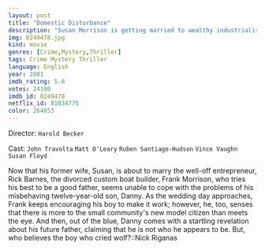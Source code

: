 ```yaml
---
layout: post
title: "Domestic Disturbance"
description: "Susan Morrison is getting married to wealthy industrialist Rick Barnes. Danny, her teenage son with ex-husband Frank, isn't happy about this; he stows away in Rick's car one night, planning to go to Frank's house. But while there, he witnesses Rick murdering mysterious stranger Ray Coleman. Problem is, Rick's managed to dispose of most of the evidence, and he's considered a pillar of the community, while Danny has a history of.."
img: 0249478.jpg
kind: movie
genres: [Crime,Mystery,Thriller]
tags: Crime Mystery Thriller 
language: English
year: 2001
imdb_rating: 5.6
votes: 24100
imdb_id: 0249478
netflix_id: 81034775
color: 264653
---
```

Director: `Harold Becker`  

Cast: `John Travolta` `Matt O'Leary` `Ruben Santiago-Hudson` `Vince Vaughn` `Susan Floyd` 

Now that his former wife, Susan, is about to marry the well-off entrepreneur, Rick Barnes, the divorced custom boat builder, Frank Morrison, who tries his best to be a good father, seems unable to cope with the problems of his misbehaving twelve-year-old son, Danny. As the wedding day approaches, Frank keeps encouraging his boy to make it work; however, he, too, senses that there is more to the small community's new model citizen than meets the eye. And then, out of the blue, Danny comes with a startling revelation about his future father, claiming that he is not who he appears to be. But, who believes the boy who cried wolf?::Nick Riganas